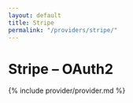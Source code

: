 ```yaml
---
layout: default
title: Stripe
permalink: "/providers/stripe/"
---
```

# Stripe – OAuth2

{% include provider/provider.md %}
